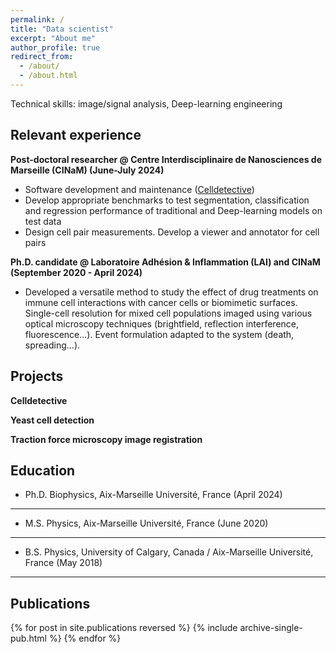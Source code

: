 ```yaml
---
permalink: /
title: "Data scientist"
excerpt: "About me"
author_profile: true
redirect_from: 
  - /about/
  - /about.html
---
```


Technical skills: image/signal analysis, Deep-learning engineering

## Relevant experience

<strong>Post-doctoral researcher @ Centre Interdisciplinaire de Nanosciences de Marseille (CINaM) (June-July 2024)</strong>

* Software development and maintenance ([Celldetective](https://github.com/remyeltorro/celldetective))
* Develop appropriate benchmarks to test segmentation, classification and regression performance of traditional and Deep-learning models on test data
* Design cell pair measurements. Develop a viewer and annotator for cell pairs
 
<strong>Ph.D. candidate @ Laboratoire Adhésion & Inflammation (LAI) and CINaM (September 2020 - April 2024)</strong>

* Developed a versatile method to study the effect of drug treatments on immune cell interactions with cancer cells or biomimetic surfaces. Single-cell resolution for mixed cell populations imaged using various optical microscopy techniques (brightfield, reflection interference, fluorescence...). Event formulation adapted to the system (death, spreading...).

  
## Projects

<strong>Celldetective</strong>

<strong>Yeast cell detection</strong>

<strong>Traction force microscopy image registration</strong>


## Education


* Ph.D. Biophysics, Aix-Marseille Université, France (April 2024)

---

* M.S. Physics, Aix-Marseille Université, France (June 2020)

---

* B.S. Physics, University of Calgary, Canada / Aix-Marseille Université, France (May 2018)

---

## Publications

<style style="text/css">
  	.hoverTable{
		width:100%; 
		border-collapse:collapse; 
		border: 0px;
	}
	.hoverTable td{ 
		padding:7px; border:#4e95f4 0px solid;
	}
	/* Define the default color for all the table rows */
	.hoverTable tr{
		background: #ffffff;
	}
	/* Define the hover highlight color for the table row */
    .hoverTable tr:hover {
          background-color: #f7f7f7;
    }
</style>

<table class="hoverTable">
  <col style="width:70%">
  <col style="width:30%">
  {% for post in site.publications reversed %}
    {% include archive-single-pub.html %}
  {% endfor %}
</table>
